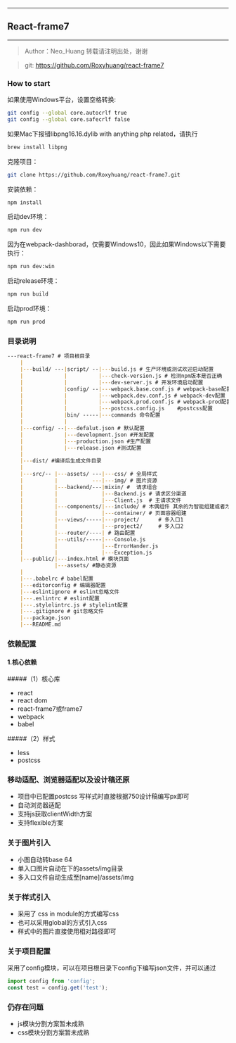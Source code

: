  ---
## React-frame7
---

> Author：Neo_Huang 转载请注明出处，谢谢

> git: https://github.com/Roxyhuang/react-frame7

### How to start

如果使用Windows平台，设置空格转换:

```bash
git config --global core.autocrlf true
git config --global core.safecrlf false
```

如果Mac下报错libpng16.16.dylib with anything php related，请执行

```bash
brew install libpng
```

克隆项目：

```bash
git clone https://github.com/Roxyhuang/react-frame7.git
```
安装依赖：

```bash
npm install
```
启动dev环境：

```bash
npm run dev
```

因为在webpack-dashborad，仅需要Windows10，因此如果Windows以下需要执行：

```bash
npm run dev:win
```

启动release环境：

```bash
npm run build
```

启动prod环境：

```bash
npm run prod
```


### 目录说明

```markdown
---react-frame7 # 项目根目录
    |
    |---build/ ---|script/ --|---build.js # 生产环境或测试欢迎启动配置
    |             |          |---check-version.js # 检测npm版本是否正确
    |             |          |---dev-server.js # 开发环境启动配置
    |             |config/ --|---webpack.base.conf.js # webpack-base配置
    |             |          |---webpack.dev.conf.js # webpack-dev配置
    |             |          |---webpack.prod.conf.js # webpack-prod配置
    |             |          |---postcss.config.js    #postcss配置
    |             |bin/ -----|---commands 命令配置
    |             |
    |---config/ --|---defalut.json # 默认配置
    |             |---development.json #开发配置
    |             |---production.json #生产配置
    |             |---release.json #测试配置
    |
    |---dist/ #编译后生成文件目录
    |
    |---src/-- |---assets/ ---|---css/ # 全局样式
    |          |           ---|---img/ # 图片资源
    |          |---backend/---|mixin/ #  请求组合
    |          |              |---Backend.js # 请求区分渠道
    |          |              |---Client.js  # 主请求文件
    |          |---components/|---include/ # 木偶组件 其余的为智能组建或者为页面容器
    |          |              |---container/ # 页面容器组建
    |          |---views/-----|---project/      # 多入口1
    |          |              |---project2/     # 多入口2
    |          |---router/----| # 路由配置
    |          |---utils/-----|---Console.js
    |          |              |---ErrorHander.js
    |          |              |---Exception.js
    |---public/|---index.html # 模块页面
               |---assets/ #静态资源
    |
    |---.babelrc # babel配置
    |---editorconfig # 编辑器配置
    |---eslintignore # eslint忽略文件
    |---.eslintrc # eslint配置
    |---.stylelintrc.js # stylelint配置
    |---.gitignore # git忽略文件
    |---package.json
    |---README.md

```

### 依赖配置

#### 1.核心依赖

#####（1）核心库

- react
- react dom
- react-frame7或frame7
- webpack
- babel

#####（2）样式

- less
- postcss

### 移动适配、浏览器适配以及设计稿还原

- 项目中已配置postcss 写样式时直接根据750设计稿编写px即可
- 自动浏览器适配
- 支持js获取clientWidth方案
- 支持flexible方案

### 关于图片引入

- 小图自动转base 64
- 单入口图片自动在下的assets/img目录
- 多入口文件自动生成至[name]/assets/img

### 关于样式引入

- 采用了 css in module的方式编写css
- 也可以采用global的方式引入css
- 样式中的图片直接使用相对路径即可

### 关于项目配置

采用了config模块，可以在项目根目录下config下编写json文件，并可以通过

```javascript
import config from 'config';
const test = config.get('test');
```

### 仍存在问题

- js模块分割方案暂未成熟
- css模块分割方案暂未成熟
